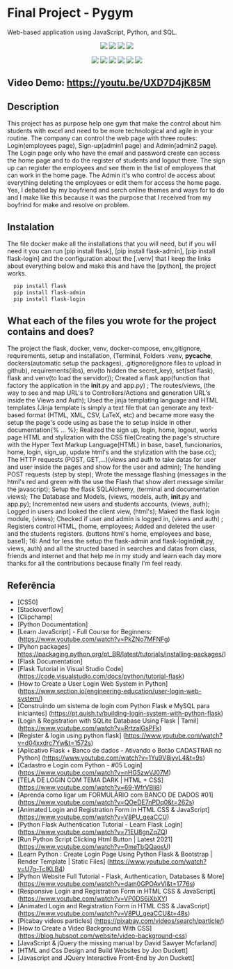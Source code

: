 # Final Project - Pygym

Web-based application using JavaScript, Python, and SQL.

<p align="center">
  <img src="https://img.shields.io/github/downloads/ThayRibeiro0/project0.2/total?color=%2300ff00&logo=Github&style=plastic" />
  <img src="https://img.shields.io/github/repo-size/ThayRibeiro0/project0.2?style=plastic" />
  <img src="https://img.shields.io/github/languages/top/ThayRibeiro0/project0.2?style=plastic" />
  <img src="https://img.shields.io/github/last-commit/ThayRibeiro0/project0.2?style=plastic" />
</p>

<p align="center">
    <img src="https://img.shields.io/badge/Javascript/--/total?logo=Javascript" />
    <img src="https://img.shields.io/badge/Html-blue"  />
    <img src="https://img.shields.io/badge/Css-green" />
    <img src="https://img.shields.io/badge/Python-red-total?logo=Python" >
    <img src="https://img.shields.io/badge/SQL-lightgrey" />
    <img src="https://img.shields.io/badge/Flask-pink-total?logo=Flask" />
</p>


## Video Demo: <https://youtu.be/UXD7D4jK85M>


## Description

This project has as purpose help one gym that make the control about him students with excel and need to be more technological and agile in your routine. The company can control the web page with three routes: Login(employees page), Sign-up(admin1 page) and Admin(admin2 page). The Login page only who have the email and password create can access the home page and to do the register of students and logout there. The sign up can register the employees and see them in the list of employees that can work in the home page. The Admin it's who control de access about everything deleting the employees or edit them for access the home page. Yes, I debated by my boyfriend and serch online themes and ways for to do and I make like this because it was the purpose that I received from my boyfrind for make and resolve on problem.

## Instalation

The file docker make all the installations that you will need, but if you will need it you can run [pip install flask], [pip install flask-admin], [pip install flask-login] and the configuration about the [.venv] that I keep the links about everything below and make this and have the [python], the project works.

```bash
  pip install flask
  pip install flask-admin
  pip install flask-login
```
    
## What each of the files you wrote for the project contains and does?

The project the flask, docker, venv, docker-compose, env,gitignore, requirements, setup and installation, (Terminal, Folders .venv, __pycache__, dockers(automatic setup the packages), .gitignore(ignore files to upload in github), requirements(libs), env(to hidden the secret_key), set(set flask), flask and venv(to load the servidor)); Created a flask app(function that factory the application in the __init__.py and app.py) ; The routes/views, (the way to see and map URL's to Controllers/Actions and generation URL's inside the Views and Auth); Used the jinja templating language and HTML templates (Jinja template is simply a text file that can generate any text-based format (HTML, XML, CSV, LaTeX, etc) and became more easy the setup the page's code using as base the to setup inside in other documentation{% ... %}; Realized the sign up, login, home, logout, works page HTML and stylization with the CSS file(Creating the page's structure with the Hyper Text Markup Language(HTML) in base, base1, funcionarios, home, login, sign_up, update html's and the stylization with the base.cc); The HTTP requests (POST, GET,...)(views and auth to take datas for user and user inside the pages and show for the user and admin); The handling POST requests (step by step); Wrote the message flashing (messages in the html's red and green with the use the Flash that show alert message similar the javascript); Setup the flask SQLAlchemy, (terminal and documentation views); The Database and Models, (views, models, auth, __init__.py and app.py); Incremented new users and students accounts, (views, auth); Logged in users and looked the client view, (html's); Maked the flask login module, (views); Checked if user and admin is logged in, (views and auth) ; Registers control HTML, (home, employees; Added and deleted the user and the students registers. (buttons html's home, employees and base, base1); 16: And for less the setup the flask-admin and flask-login(__init__.py, views, auth) and all the structed based in searches and datas from class, friends and internet and that help me in my study and learn each day more thanks for all the contributions because finally I'm feel ready.


## Referência
- [CS50]
- [Stackoverflow]
- [Clipchamp]
- [Python Documentation]
- [Learn JavaScript] - Full Course for Beginners: (https://www.youtube.com/watch?v=PkZNo7MFNFg)
- [Pyhon packages] https://packaging.python.org/pt_BR/latest/tutorials/installing-packages/)
- [Flask Documentation]
- [Flask Tutorial in Visual Studio Code] (https://code.visualstudio.com/docs/python/tutorial-flask)
- [How to Create a User Login Web System in Python] (https://www.section.io/engineering-education/user-login-web-system/)
- [Construindo um sistema de login com Python Flask e MySQL para iniciantes] (https://pt.quish.tv/building-login-system-with-python-flask)
- [Login & Registration with SQLite Database Using Flask | Tamil] (https://www.youtube.com/watch?v=RrtzalGsPFk)
- [Register & login using python flask] (https://www.youtube.com/watch?v=d04xxdrc7Yw&t=1572s)
- [Aplicativo Flask + Banco de dados - Ativando o Botão CADASTRAR no Python] (https://www.youtube.com/watch?v=1Yu9V8iyvL4&t=9s)
- [Cadastro e Login com Python - #05 Login] (https://www.youtube.com/watch?v=nHG5zwVJ07M)
- [TELA DE LOGIN COM TEMA DARK | HTML + CSS] (https://www.youtube.com/watch?v=69-WfrVBli8)
- [Aprenda como ligar um FORMULÁRIO com BANCO DE DADOS #01] (https://www.youtube.com/watch?v=QOeDE7nPDq0&t=262s)
- [Animated Login and Registration Form in HTML CSS & JavaScript] (https://www.youtube.com/watch?v=V8PU_geaCCU)
- [Python Flask Authentication Tutorial - Learn Flask Login] (https://www.youtube.com/watch?v=71EU8gnZqZQ)
- [Run Python Script Clicking Html Button | Latest 2021] (https://www.youtube.com/watch?v=0meTbQQaosU)
- [Learn Python : Create Login Page Using Python Flask & Bootstrap | Render Template | Static Files] (https://www.youtube.com/watch?v=U7g-TcIKLB4)
- [Python Website Full Tutorial - Flask, Authentication, Databases & More] (https://www.youtube.com/watch?v=dam0GPOAvVI&t=1776s)
- [Responsive Login and Registration Form in HTML CSS & JavaScript] (https://www.youtube.com/watch?v=VP0DS6iXbXY)
- [Animated Login and Registration Form in HTML CSS & JavaScript] (https://www.youtube.com/watch?v=V8PU_geaCCU&t=48s)
- [Picabay videos particles] (https://pixabay.com/videos/search/particle/)
- [How to Create a Video Background With CSS] (https://blog.hubspot.com/website/video-background-css)
- [JavaScript & jQuery the missing manual by David Sawyer Mcfarland]
- [HTML and Css Design and Build Websites by Jon Duckett]
- [Javascript and JQuery Interactive Front-End by Jon Duckett]
